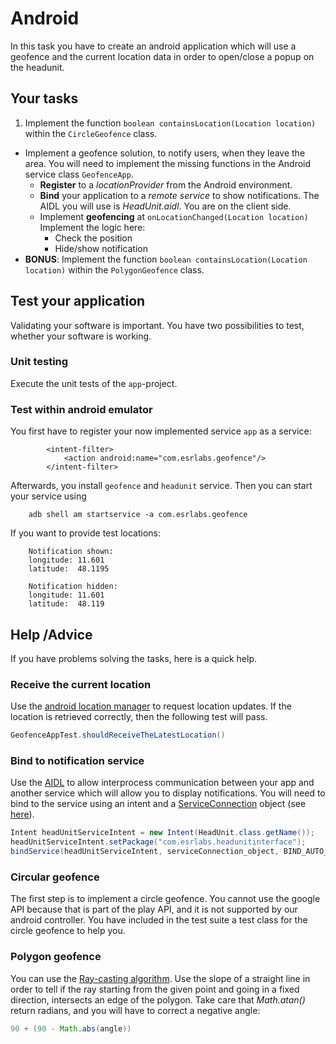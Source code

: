# Android

In this task you have to create an android application which will use a geofence and the current location data in order to open/close a popup on the headunit.

## Your tasks

1. Implement the function `boolean containsLocation(Location location)` within the `CircleGeofence` class. 
- Implement a geofence solution, to notify users, when they leave the area. You will need to implement the missing functions in the Android service class `GeofenceApp`.
	- **Register** to a *locationProvider* from the Android environment.
	- **Bind** your application to a *remote service* to show notifications. The AIDL you will use is *HeadUnit.aidl*. You are on the client side.
	- Implement **geofencing** at `onLocationChanged(Location location)`  
	Implement the logic here:
		- Check the position
		- Hide/show notification
- **BONUS**: Implement the function `boolean containsLocation(Location location)` within the `PolygonGeofence` class. 

## Test your application
Validating your software is important. You have two possibilities to test, whether your software is working.
### Unit testing
Execute the unit tests of the `app`-project.
### Test within android emulator
You first have to register your now implemented service `app` as a service:
		
            <intent-filter>
                <action android:name="com.esrlabs.geofence"/>
            </intent-filter>
            
Afterwards, you install `geofence` and `headunit` service. Then you can start your service using 

		adb shell am startservice -a com.esrlabs.geofence
		
If you want to provide test locations:

		Notification shown:
		longitude: 11.601
		latitude:  48.1195
		
		Notification hidden:
		longitude: 11.601
		latitude:  48.119

## Help /Advice
If you have problems solving the tasks, here is a quick help.

### Receive the current location 

Use the [android location manager](http://developer.android.com/reference/android/location/LocationManager.html) to request location updates. If the location is retrieved correctly, then the following test will pass.

```java
GeofenceAppTest.shouldReceiveTheLatestLocation()
```

### Bind to notification service

Use the [AIDL](http://developer.android.com/guide/components/aidl.html) to allow interprocess communication between your app and another service which will allow you to display notifications. You will need to bind to the service using an intent and a [ServiceConnection](http://developer.android.com/reference/android/content/ServiceConnection.html) object (see [here](http://developer.android.com/guide/components/aidl.html#Expose)).

```java
Intent headUnitServiceIntent = new Intent(HeadUnit.class.getName());
headUnitServiceIntent.setPackage("com.esrlabs.headunitinterface");
bindService(headUnitServiceIntent, serviceConnection_object, BIND_AUTO_CREATE);
```

### Circular geofence

The first step is to implement a circle geofence. You cannot use the google API because that is part of the play API, and it is not supported by our android controller. You have included in the test suite a test class for the circle geofence to help you.

### Polygon geofence

You can use the [Ray-casting algorithm](https://en.wikipedia.org/wiki/Point_in_polygon). Use the slope of a straight line in order to tell if the ray starting from the given point and going in a fixed direction, intersects an edge of the polygon. Take care that *Math.atan()* return radians, and you will have to correct a negative angle:

```java
90 + (90 - Math.abs(angle))
```

